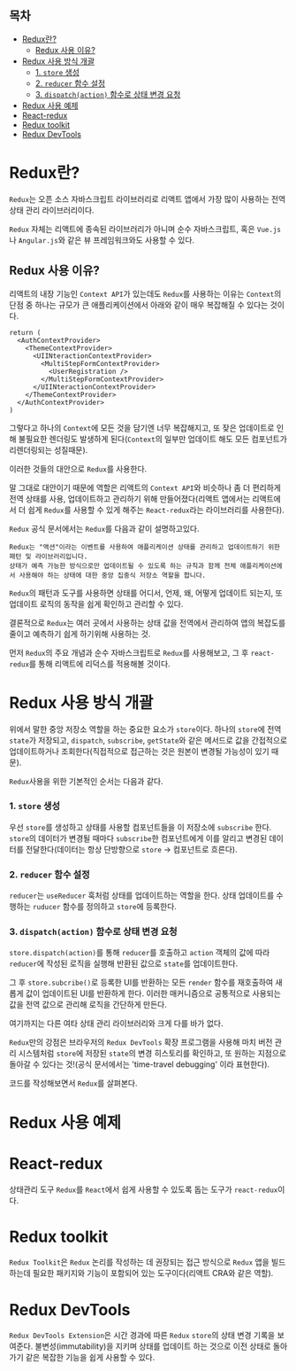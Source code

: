 <h2>목차</h2>

- [Redux란?](#redux란)
  - [Redux 사용 이유?](#redux-사용-이유)
- [Redux 사용 방식 개괄](#redux-사용-방식-개괄)
    - [1. `store` 생성](#1-store-생성)
    - [2. `reducer` 함수 설정](#2-reducer-함수-설정)
    - [3. `dispatch(action)` 함수로 상태 변경 요청](#3-dispatchaction-함수로-상태-변경-요청)
- [Redux 사용 예제](#redux-사용-예제)
- [React-redux](#react-redux)
- [Redux toolkit](#redux-toolkit)
- [Redux DevTools](#redux-devtools)

# Redux란?

`Redux`는 오픈 소스 자바스크립트 라이브러리로 리액트 앱에서 가장 많이 사용하는 전역 상태 관리 라이브러리이다.

`Redux` 자체는 리액트에 종속된 라이브러리가 아니며 순수 자바스크립트, 혹은 `Vue.js`나 `Angular.js`와 같은 뷰 프레임워크와도 사용할 수 있다.

## Redux 사용 이유?

리액트의 내장 기능인 `Context API`가 있는데도 `Redux`를 사용하는 이유는 `Context`의 단점 중 하나는 규모가 큰 애플리케이션에서 아래와 같이 매우 복잡해질 수 있다는 것이다.

```
return (
  <AuthContextProvider>
    <ThemeContextProvider>
      <UIINteractionContextProvider>
        <MultiStepFormContextProvider>
          <UserRegistration />
        </MultiStepFormContextProvider>
      </UIINteractionContextProvider>
    </ThemeContextProvider>
  </AuthContextProvider>
)
```

그렇다고 하나의 `Context`에 모든 것을 담기엔 너무 복잡해지고, 또 잦은 업데이트로 인해 불필요한 렌더링도 발생하게 된다(`Context`의 일부만 업데이트 해도 모든 컴포넌트가 리렌더링되는 성질때문).

이러한 것들의 대안으로 `Redux`를 사용한다.

말 그대로 대안이기 때문에 역할은 리액트의 `Context API`와 비슷하나 좀 더 편리하게 전역 상태를 사용, 업데이트하고 관리하기 위해 만들어졌다(리액트 앱에서는 리액트에서 더 쉽게 `Redux`를 사용할 수 있게 해주는 `React-redux`라는 라이브러리를 사용한다).

`Redux` 공식 문서에서는 `Redux`를 다음과 같이 설명하고있다.

```
Redux는 "액션"이라는 이벤트를 사용하여 애플리케이션 상태를 관리하고 업데이트하기 위한 패턴 및 라이브러리입니다.
상태가 예측 가능한 방식으로만 업데이트될 수 있도록 하는 규칙과 함께 전체 애플리케이션에서 사용해야 하는 상태에 대한 중앙 집중식 저장소 역할을 합니다.
```

`Redux`의 패턴과 도구를 사용하면 상태를 어디서, 언제, 왜, 어떻게 업데이트 되는지, 또 업데이트 로직의 동작을 쉽게 확인하고 관리할 수 있다. 

결론적으로 `Redux`는 여러 곳에서 사용하는 상태 값을 전역에서 관리하여 앱의 복잡도를 줄이고 예측하기 쉽게 하기위해 사용하는 것.

먼저 `Redux`의 주요 개념과 순수 자바스크립트로 `Redux`를 사용해보고, 그 후 `react-redux`를 통해 리액트에 리덕스를 적용해볼 것이다.

# Redux 사용 방식 개괄

위에서 말한 중앙 저장소 역할을 하는 중요한 요소가 `store`이다. 하나의 `store`에 전역 `state`가 저장되고, `dispatch`, `subscribe`, `getState`와 같은 메서드로 값을 간접적으로 업데이트하거나 조회한다(직접적으로 접근하는 것은 원본이 변경될 가능성이 있기 때문).

`Redux`사용을 위한 기본적인 순서는 다음과 같다.

### 1. `store` 생성

우선 `store`를 생성하고 상태를 사용할 컴포넌트들을 이 저장소에 `subscribe` 한다. `store`의 데이터가 변경될 때마다 `subscribe`한 컴포넌트에게 이를 알리고 변경된 데이터를 전달한다(데이터는 항상 단방향으로 `store` -> 컴포넌트로 흐른다).

### 2. `reducer` 함수 설정

`reducer`는 `useReducer` 훅처럼 상태를 업데이트하는 역할을 한다. 상태 업데이트를 수행하는 `ruducer` 함수를 정의하고 `store`에 등록한다. 

### 3. `dispatch(action)` 함수로 상태 변경 요청

`store.dispatch(action)`를 통해 `reducer`를 호출하고 `action` 객체의 값에 따라 `reducer`에 작성된 로직을 실행해 반환된 값으로 `state`를 업데이트한다.



그 후 `store.subcribe()`로 등록한 UI를 반환하는 모든 `render` 함수를 재호출하여 새롭게 값이 업데이트된 UI를 반환하게 한다. 이러한 매커니즘으로 공통적으로 사용되는 값을 전역 값으로 관리해 로직을 간단하게 만든다.

여기까지는 다른 여타 상태 관리 라이브러리와 크게 다를 바가 없다.

`Redux`만의 강점은 브라우저의 `Redux DevTools` 확장 프로그램을 사용해 마치 버전 관리 시스템처럼 `store`에 저장된 `state`의 변경 히스토리를 확인하고, 또 원하는 지점으로 돌아갈 수 있다는 것!(공식 문서에서는 'time-travel debugging' 이라 표현한다).

코드를 작성해보면서 `Redux`를 살펴본다.

<!-- `render` 함수를 사용해 브라우저에 출력될 `UI`를 만들어내고, 이 함수를 `store.subscribe(render)`에 전달하여 등록한다.

`store`에 저장한 상태를 `reducer`에 정의한 로직을 사용하여 상태 업데이트 하듯 하위 컴포넌트에서 `action`을 전달하여 업데이트 요청할 수 있다. -->

<!-- 전역 상태 업데이트 로직들을 store에 작성하므로 코드를 관리하기가 더 쉽다. 따라서 큰 프로젝트에선 거의 필수적으로 사용한다.

flux 패턴? -->

# Redux 사용 예제

<!-- ## 1. `store` 생성


```

``` -->


# React-redux

상태관리 도구 `Redux`를 `React`에서 쉽게 사용할 수 있도록 돕는 도구가 `react-redux`이다.

# Redux toolkit

`Redux Toolkit`은 `Redux` 논리를 작성하는 데 권장되는 접근 방식으로 `Redux` 앱을 빌드하는데 필요한 패키지와 기능이 포함되어 있는 도구이다(리액트 CRA와 같은 역할).

# Redux DevTools

`Redux DevTools Extension`은 시간 경과에 따른 `Redux` `store`의 상태 변경 기록을 보여준다. 불변성(immutability)을 지키며 상태를 업데이트 하는 것으로 이전 상태로 돌아가기 같은 복잡한 기능을 쉽게 사용할 수 있다.
